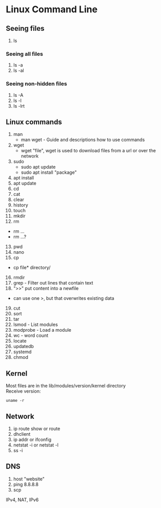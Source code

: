# Linux Command Line

## Seeing files
1. ls

### Seeing all files
1. ls -a
2. ls -al

### Seeing non-hidden files
1. ls -A
2. ls -l
3. ls -lrt

## Linux commands
1. man
    * man wget - Guide and descriptions how to use commands 
2. wget
    * wget "file", wget is used to download files from a url or over the network
3. sudo
    * sudo apt update
    * sudo apt install "package"
4. apt install
5. apt update
6. cd
7. cat
8. clear
9. history
10. touch
11. mkdir
12. rm
  * rm ...
  * rm ...?
13. pwd
14. nano 
15. cp
  * cp file* directory/
16. rmdir
17. grep - Filter out lines that contain text
18. ">>" put content into a newfile
  * can use one >, but that overwrites existing data
19. cut
20. sort
21. tar
22. lsmod - List modules
23. modprobe - Load a module
24. wc - word count
25. locate
26. updatedb
27. systemd
28. chmod

## Kernel
Most files are in the lib/modules/version/kernel directory <br>
Receive version: 
```
uname -r
```

## Network
1. ip route show or route
2. dhclient
3. ip addr or ifconfig
4. netstat -i or netstat -l
5. ss -i

## DNS
1. host "website"
2. ping 8.8.8.8
3. scp

IPv4, NAT, IPv6
